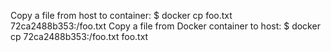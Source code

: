 Copy a file from host to container:
	$ docker cp foo.txt 72ca2488b353:/foo.txt
Copy a file from Docker container to host:
	$ docker cp 72ca2488b353:/foo.txt foo.txt